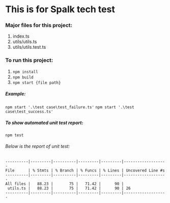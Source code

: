 # This is for Spalk tech test

### Major files for this project: 
1. index.ts
2. utils/utils.ts
3. utils/utils.test.ts

### To run this project:
1. `npm install`
2. `npm build`
3. `npm start {file path}`

##### Example: 
`npm start '.\test case\test_failure.ts'`
`npm start '.\test case\test_success.ts'`


##### To show automated unit test report:
`npm test`

###### Below is the report of unit test:

```
----------|---------|----------|---------|---------|-------------------
File      | % Stmts | % Branch | % Funcs | % Lines | Uncovered Line #s
----------|---------|----------|---------|---------|-------------------
All files |   88.23 |       75 |   71.42 |      90 |
 utils.ts |   88.23 |       75 |   71.42 |      90 | 26
----------|---------|----------|---------|---------|-------------------
```